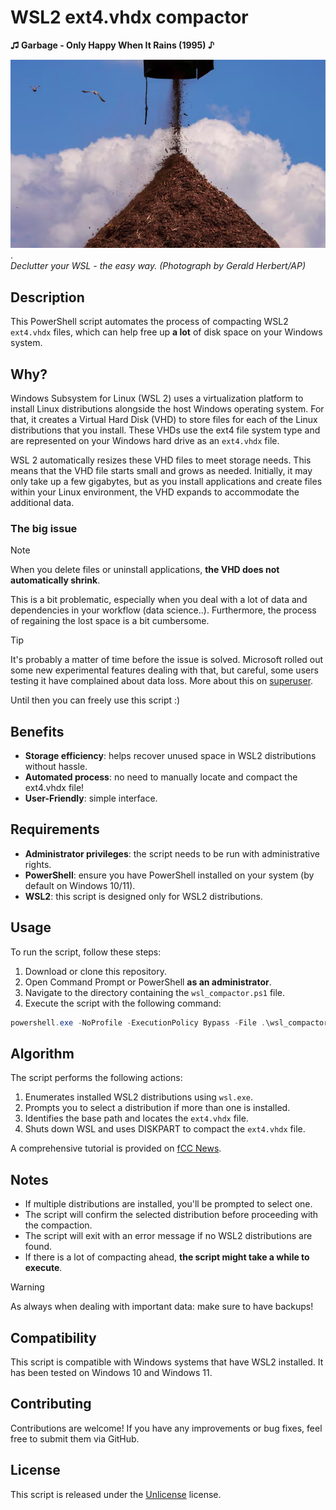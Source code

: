 # WSL2 ext4.vhdx compactor

**♫ Garbage - Only Happy When It Rains (1995) ♪**

![Banner Image](</img/compactor.png> "A custom tshirt with a mysterious teaser message").<br>*Declutter your WSL - the easy way. (Photograph by Gerald Herbert/AP)*

## Description

This PowerShell script automates the process of compacting WSL2 `ext4.vhdx` files, which can help free up **a lot** of disk space on your Windows system.

## Why?

Windows Subsystem for Linux (WSL 2) uses a virtualization platform to install Linux distributions alongside the host Windows operating system. For that, it creates a Virtual Hard Disk (VHD) to store files for each of the Linux distributions that you install. These VHDs use the ext4 file system type and are represented on your Windows hard drive as an `ext4.vhdx` file.

WSL 2 automatically resizes these VHD files to meet storage needs. This means that the VHD file starts small and grows as needed. Initially, it may only take up a few gigabytes, but as you install applications and create files within your Linux environment, the VHD expands to accommodate the additional data.

### The big issue

>[!NOTE]
>When you delete files or uninstall applications, **the VHD does not automatically shrink**.

This is a bit problematic, especially when you deal with a lot of data and dependencies in your workflow (data science..). Furthermore, the process of regaining the lost space is a bit cumbersome.

>[!TIP]
>It's probably a matter of time before the issue is solved. Microsoft rolled out some new experimental features dealing with that, but careful, some users testing it have complained about data loss. More about this on [superuser](https://superuser.com/questions/1606213/how-do-i-get-back-unused-disk-space-from-ubuntu-on-wsl2#1612289).

Until then you can freely use this script :)

## Benefits

- **Storage efficiency**: helps recover unused space in WSL2 distributions without hassle.
- **Automated process**: no need to manually locate and compact the ext4.vhdx file!
- **User-Friendly**: simple interface.

## Requirements

- **Administrator privileges**: the script needs to be run with administrative rights.
- **PowerShell**: ensure you have PowerShell installed on your system (by default on Windows 10/11).
- **WSL2**: this script is designed only for WSL2 distributions.

## Usage

To run the script, follow these steps:

1. Download or clone this repository.
2. Open Command Prompt or PowerShell **as an administrator**.
3. Navigate to the directory containing the `wsl_compactor.ps1` file.
4. Execute the script with the following  command:

```powershell
powershell.exe -NoProfile -ExecutionPolicy Bypass -File .\wsl_compactor.ps1
```

## Algorithm

The script performs the following actions:

1. Enumerates installed WSL2 distributions using `wsl.exe`.
2. Prompts you to select a distribution if more than one is installed.
3. Identifies the base path and locates the `ext4.vhdx` file.
4. Shuts down WSL and uses DISKPART to compact the `ext4.vhdx` file.

A comprehensive tutorial is provided on [fCC News](https://www.freecodecamp.org/news/how-to-free-up-and-automatically-manage-disk-space-for-wsl-on-windows-1011/).

## Notes

- If multiple distributions are installed, you'll be prompted to select one.
- The script will confirm the selected distribution before proceeding with the compaction.
- The script will exit with an error message if no WSL2 distributions are found.
- If there is a lot of compacting ahead, **the script might take a while to execute**.

>[!WARNING]
> As always when dealing with important data: make sure to have backups!

## Compatibility

This script is compatible with Windows systems that have WSL2 installed. It has been tested on Windows 10 and Windows 11.

## Contributing

Contributions are welcome! If you have any improvements or bug fixes, feel free to submit them via GitHub.

## License

This script is released under the [Unlicense](https://unlicense.org/) license.

